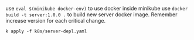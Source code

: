 use `eval $(minikube docker-env)` to use docker inside minikube
use `docker build -t server:1.0.0 .` to build new server docker image. Remember increase version for each critical change.

`k apply -f k8s/server-depl.yaml`